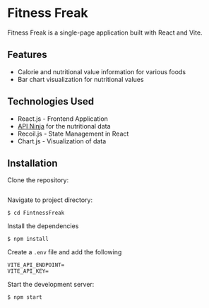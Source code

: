 # Fitness Freak

Fitness Freak is a single-page application built with React and Vite.


## Features 

- Calorie and nutritional value information for various foods
- Bar chart visualization for nutritional values


## Technologies Used

- React.js - Frontend Application
- [API Ninja](https://api-ninjas.com/api/nutrition) for the nutritional data
- Recoil.js - State Management in React
- Chart.js - Visualization of data


## Installation

Clone the repository:

```

```

Navigate to project directory:
```
$ cd FintnessFreak
```

Install the dependencies
```
$ npm install
```

Create a `.env` file and add the following
```
VITE_API_ENDPOINT=
VITE_API_KEY=
```

Start the development server:
```
$ npm start
```